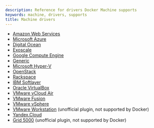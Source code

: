 ```yaml
---
description: Reference for drivers Docker Machine supports
keywords: machine, drivers, supports
title: Machine drivers
---
```


-   [Amazon Web Services](aws.md)
-   [Microsoft Azure](azure.md)
-   [Digital Ocean](digital-ocean.md)
-   [Exoscale](exoscale.md)
-   [Google Compute Engine](gce.md)
-   [Generic](generic.md)
-   [Microsoft Hyper-V](hyper-v.md)
-   [OpenStack](openstack.md)
-   [Rackspace](rackspace.md)
-   [IBM Softlayer](soft-layer.md)
-   [Oracle VirtualBox](virtualbox.md)
-   [VMware vCloud Air](vm-cloud.md)
-   [VMware Fusion](vm-fusion.md)
-   [VMware vSphere](vsphere.md)
-   [VMware Workstation](https://github.com/pecigonzalo/docker-machine-vmwareworkstation) (unofficial plugin, not supported by Docker)
-   [Yandex.Cloud](yandex.md)
-   [Grid 5000](https://github.com/Spirals-Team/docker-machine-driver-g5k) (unofficial plugin, not supported by Docker)

